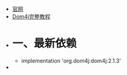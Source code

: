 - [官网](https://github.com/dom4j/dom4j)
- [Dom4j完整教程](https://blog.csdn.net/qq_41860497/article/details/84339091?utm_medium=distribute.pc_relevant.none-task-blog-2~default~baidujs_baidulandingword~default-1-84339091-blog-123076975.pc_relevant_recovery_v2&spm=1001.2101.3001.4242.2&utm_relevant_index=4)
- # 一、最新依赖
	- implementation 'org.dom4j:dom4j:2.1.3'
-